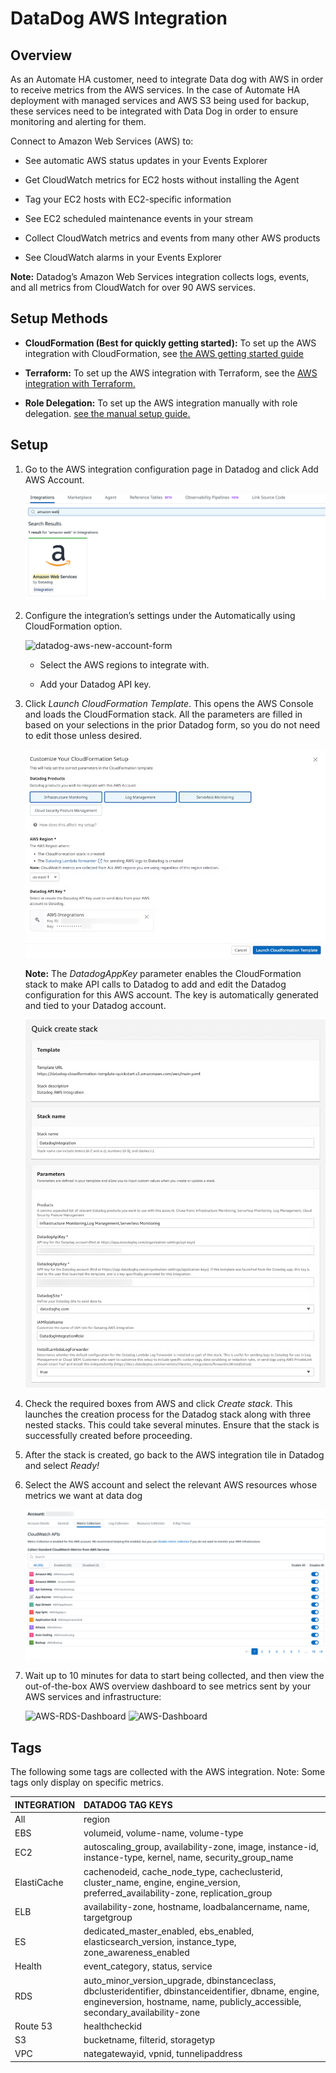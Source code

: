 # DataDog AWS Integration

## Overview

As an Automate HA customer, need to integrate Data dog with AWS in order to receive metrics from the AWS services. In the case of Automate HA deployment with managed services and AWS S3 being used for backup, these services need to be integrated with Data Dog in order to ensure monitoring and alerting for them.

Connect to Amazon Web Services (AWS) to:

* See automatic AWS status updates in your Events Explorer

* Get CloudWatch metrics for EC2 hosts without installing the Agent

* Tag your EC2 hosts with EC2-specific information

* See EC2 scheduled maintenance events in your stream

* Collect CloudWatch metrics and events from many other AWS products

* See CloudWatch alarms in your Events Explorer

**Note:** Datadog’s Amazon Web Services integration collects logs, events, and all metrics from CloudWatch for over 90 AWS services.

## Setup Methods

* **CloudFormation (Best for quickly getting started):** To set up the AWS integration with CloudFormation, see [the AWS getting started guide](https://docs.datadoghq.com/getting_started/integrations/aws/)

* **Terraform:** To set up the AWS integration with Terraform, see the [AWS integration with Terraform.](https://docs.datadoghq.com/integrations/guide/aws-terraform-setup/)

* **Role Delegation:** To set up the AWS integration manually with role delegation. [see the manual setup guide.](https://docs.datadoghq.com/integrations/guide/aws-manual-setup/?tab=roledelegation)

## Setup

1. Go to the AWS integration configuration page in Datadog and click Add AWS Account.

    ![AWS-Integration](Images/AWS-Integration.png)

1. Configure the integration’s settings under the Automatically using CloudFormation option.

    ![datadog-aws-new-account-form](Images/datadog-aws-new-account-form.png)

   * Select the AWS regions to integrate with.

   * Add your Datadog API key.

1. Click *Launch CloudFormation Template*. This opens the AWS Console and loads the CloudFormation stack. All the parameters are filled in based on your selections in the prior Datadog form, so you do not need to edit those unless desired.

    ![datadog-customize-cloudformation-setup](Images/datadog-customize-cloudformation-setup.png)

    **Note:** The *DatadogAppKey* parameter enables the CloudFormation stack to make API calls to Datadog to add and edit the Datadog configuration for this AWS account. The key is automatically generated and tied to your Datadog account.

    ![aws-cloudformation-template](Images/aws-cloudformation-quick-create-stack-1.png)

1. Check the required boxes from AWS and click *Create stack*. This launches the creation process for the Datadog stack along with three nested stacks. This could take several minutes. Ensure that the stack is successfully created before proceeding.

1. After the stack is created, go back to the AWS integration tile in Datadog and select *Ready!*

1. Select the AWS account and select the relevant AWS resources whose metrics we want at data dog

    ![AWS-Metrics-Select](Images/Metrics-select.png)

1. Wait up to 10 minutes for data to start being collected, and then view the out-of-the-box AWS overview dashboard to see metrics sent by your AWS services and infrastructure:

    ![AWS-RDS-Dashboard](Images/datadog-rds-dashboard.png)
    ![AWS-Dashboard](Images/aws-dashboard_overview.png)

## Tags

The following some tags are collected with the AWS integration. Note: Some tags only display on specific metrics.

| INTEGRATION | DATADOG TAG KEYS |
| :--- | :-- |
|All|region|
EBS |	volumeid, volume-name, volume-type
EC2 |	autoscaling_group, availability-zone, image, instance-id, instance-type, kernel, name, security_group_name
ElastiCache |	cachenodeid, cache_node_type, cacheclusterid, cluster_name, engine, engine_version, preferred_availability-zone, replication_group
ELB |	availability-zone, hostname, loadbalancername, name, targetgroup
ES |	dedicated_master_enabled, ebs_enabled, elasticsearch_version, instance_type, zone_awareness_enabled
Health |	event_category, status, service
RDS |	auto_minor_version_upgrade, dbinstanceclass, dbclusteridentifier, dbinstanceidentifier, dbname, engine, engineversion, hostname, name, publicly_accessible, secondary_availability-zone
Route 53 |	healthcheckid
S3 |	bucketname, filterid, storagetyp
VPC |	nategatewayid, vpnid, tunnelipaddress
